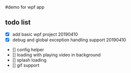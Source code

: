 #demo for wpf app

## todo list

- [x] add basic wpf project 20190410
- [x] debug and global exception handling support 20190410
- [] config helper
- [] loading with playing video in background
- [] splash loading
- [] gif support
